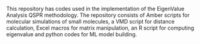 This repository has codes used in the implementation of the EigenValue Analysis QSPR methodology. The repository consists of Amber scripts for molecular simulations of small molecules, a VMD script for distance calculation, Excel macros for matrix manipulation, an R script for computing eigenvalue and python codes for ML model building.
